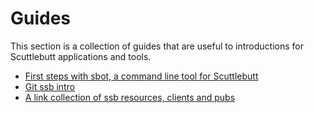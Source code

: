 # Guides

This section is a collection of guides that are useful to introductions for Scuttlebutt applications and tools.

- [First steps with sbot, a command line tool for Scuttlebutt](./cli-first-steps.md)
- [Git ssb intro](https://github.com/noffle/git-ssb-intro)
- [A link collection of ssb resources, clients and pubs](https://cblgh.org/ssb.txt)
